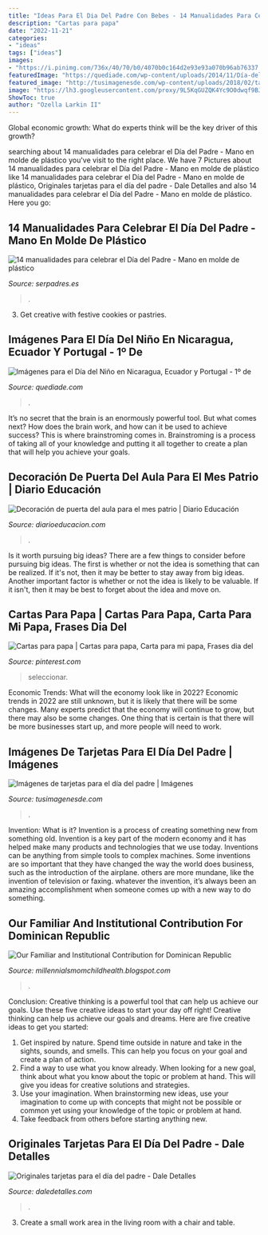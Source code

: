 ```yaml
---
title: "Ideas Para El Dia Del Padre Con Bebes - 14 Manualidades Para Celebrar El Día Del Padre"
description: "Cartas para papa"
date: "2022-11-21"
categories:
- "ideas"
tags: ["ideas"]
images:
- "https://i.pinimg.com/736x/40/70/b0/4070b0c164d2e93e93a070b96ab76337.jpg"
featuredImage: "https://quediade.com/wp-content/uploads/2014/11/Día-del-Niño-universal-mensajes-2.jpg"
featured_image: "http://tusimagenesde.com/wp-content/uploads/2018/02/tarjetas-para-el-dia-del-padre-4.jpg"
image: "https://lh3.googleusercontent.com/proxy/9L5KqGUZQK4Yc9O0dwqf9BJ5nGsK18xRwpa8JBMuATQAVjWgiD_bWlnKTatUWwoNZ4iR4qtv6kaCFDRjU-RBexf9gBA=w1200-h630-n-k-no-nu"
ShowToc: true
author: "Ozella Larkin II"
---
```



Global economic growth: What do experts think will be the key driver of this growth?
 

	

		
searching about 14 manualidades para celebrar el Día del Padre - Mano en molde de plástico you've visit to the right place. We have 7 Pictures about 14 manualidades para celebrar el Día del Padre - Mano en molde de plástico like 14 manualidades para celebrar el Día del Padre - Mano en molde de plástico, Originales tarjetas para el día del padre - Dale Detalles and also 14 manualidades para celebrar el Día del Padre - Mano en molde de plástico. Here you go:
		
    
## 14 Manualidades Para Celebrar El Día Del Padre - Mano En Molde De Plástico

<img loading=lazy src="https://estaticos.serpadres.es/media/cache/1140x_thumb/uploads/images/gallery/56d558815bafe8a8d3ff022f/grey-house-harbor.jpg" onerror="this.onerror=null;this.src='https://tse1.mm.bing.net/th?id=OIP.I8YZyI-28ctmp4_Ye74ziwHaLL&amp;pid=15.1';" alt="14 manualidades para celebrar el Día del Padre - Mano en molde de plástico">

_Source: serpadres.es_

>. 

	

3. Get creative with festive cookies or pastries.

    
## Imágenes Para El Día Del Niño En Nicaragua, Ecuador Y Portugal - 1º De

<img loading=lazy src="https://quediade.com/wp-content/uploads/2014/11/Día-del-Niño-universal-mensajes-2.jpg" onerror="this.onerror=null;this.src='https://tse4.mm.bing.net/th?id=OIP.xMEHwGjz-7Cn2_3cDhhBAwHaE7&amp;pid=15.1';" alt="Imágenes para el Día del Niño en Nicaragua, Ecuador y Portugal - 1º de">

_Source: quediade.com_

>. 

	

It’s no secret that the brain is an enormously powerful tool. But what comes next? How does the brain work, and how can it be used to achieve success? This is where brainstroming comes in. Brainstroming is a process of taking all of your knowledge and putting it all together to create a plan that will help you achieve your goals.

    
## Decoración De Puerta Del Aula Para El Mes Patrio | Diario Educación

<img loading=lazy src="https://diarioeducacion.com/wp-content/uploads/2018/08/puertas-independencia-8.jpg" onerror="this.onerror=null;this.src='https://tse4.mm.bing.net/th?id=OIP.Kn-W4jZMG7RcnN8OtBUNvwHaNK&amp;pid=15.1';" alt="Decoración de puerta del aula para el mes patrio | Diario Educación">

_Source: diarioeducacion.com_

>. 

	

Is it worth pursuing big ideas?
There are a few things to consider before pursuing big ideas. The first is whether or not the idea is something that can be realized. If it's not, then it may be better to stay away from big ideas. Another important factor is whether or not the idea is likely to be valuable. If it isn't, then it may be best to forget about the idea and move on.

    
## Cartas Para Papa | Cartas Para Papa, Carta Para Mi Papa, Frases Dia Del

<img loading=lazy src="https://i.pinimg.com/736x/40/70/b0/4070b0c164d2e93e93a070b96ab76337.jpg" onerror="this.onerror=null;this.src='https://tse2.mm.bing.net/th?id=OIP.kZdxy-9DbPpHhVcLnjy2kgHaMV&amp;pid=15.1';" alt="Cartas para papa | Cartas para papa, Carta para mi papa, Frases dia del">

_Source: pinterest.com_

>seleccionar. 

	

Economic Trends: What will the economy look like in 2022?
Economic trends in 2022 are still unknown, but it is likely that there will be some changes. Many experts predict that the economy will continue to grow, but there may also be some changes. One thing that is certain is that there will be more businesses start up, and more people will need to work.

    
## Imágenes De Tarjetas Para El Día Del Padre | Imágenes

<img loading=lazy src="http://tusimagenesde.com/wp-content/uploads/2018/02/tarjetas-para-el-dia-del-padre-4.jpg" onerror="this.onerror=null;this.src='https://tse1.mm.bing.net/th?id=OIP.FwyDdoiTxZcfkkR67IsrqgHaLH&amp;pid=15.1';" alt="Imágenes de tarjetas para el día del padre | Imágenes">

_Source: tusimagenesde.com_

>. 

	

Invention: What is it?
Invention is a process of creating something new from something old. Invention is a key part of the modern economy and it has helped make many products and technologies that we use today. Inventions can be anything from simple tools to complex machines. Some inventions are so important that they have changed the way the world does business, such as the introduction of the airplane. others are more mundane, like the invention of television or faxing. whatever the invention, it’s always been an amazing accomplishment when someone comes up with a new way to do something.

    
## Our Familiar And Institutional Contribution For Dominican Republic

<img loading=lazy src="https://lh3.googleusercontent.com/proxy/9L5KqGUZQK4Yc9O0dwqf9BJ5nGsK18xRwpa8JBMuATQAVjWgiD_bWlnKTatUWwoNZ4iR4qtv6kaCFDRjU-RBexf9gBA=w1200-h630-n-k-no-nu" onerror="this.onerror=null;this.src='https://tse2.mm.bing.net/th?id=OIP.ghOOjPuS_DWsKR3FYCKz7wHaFj&amp;pid=15.1';" alt="Our Familiar and Institutional Contribution for Dominican Republic">

_Source: millennialsmomchildhealth.blogspot.com_

>. 

	

Conclusion: Creative thinking is a powerful tool that can help us achieve our goals. Use these five creative ideas to start your day off right!
Creative thinking can help us achieve our goals and dreams. Here are five creative ideas to get you started: 
1. Get inspired by nature. Spend time outside in nature and take in the sights, sounds, and smells. This can help you focus on your goal and create a plan of action. 
2. Find a way to use what you know already. When looking for a new goal, think about what you know about the topic or problem at hand. This will give you ideas for creative solutions and strategies. 
3. Use your imagination. When brainstorming new ideas, use your imagination to come up with concepts that might not be possible or common yet using your knowledge of the topic or problem at hand. 
4. Take feedback from others before starting anything new.

    
## Originales Tarjetas Para El Día Del Padre - Dale Detalles

<img loading=lazy src="https://i2.wp.com/www.daledetalles.com/wp-content/uploads/2017/06/tarjeta-dia-del-padre4-e1497372661916.jpg?resize=566%2C1182" onerror="this.onerror=null;this.src='https://tse2.mm.bing.net/th?id=OIP.TfsQD_idBXJNAVoba5-1lwHaPd&amp;pid=15.1';" alt="Originales tarjetas para el día del padre - Dale Detalles">

_Source: daledetalles.com_

>. 

	

3. Create a small work area in the living room with a chair and table. 

